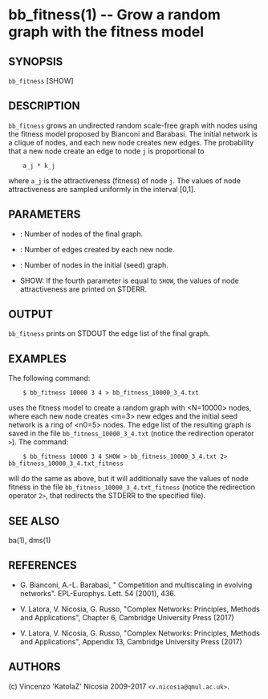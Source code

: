 bb_fitness(1) -- Grow a random graph with the fitness model
======

## SYNOPSIS

`bb_fitness` <N> <m> <n0> [SHOW]

## DESCRIPTION

`bb_fitness` grows an undirected random scale-free graph with <N>
nodes using the fitness model proposed by Bianconi and Barabasi. The
initial network is a clique of <n0> nodes, and each new node creates
<m> new edges. The probability that a new node create an edge to node
`j` is proportional to

        a_j * k_j

where `a_j` is the attractiveness (fitness) of node `j`. The values of
node attractiveness are sampled uniformly in the interval [0,1].

## PARAMETERS

* <N>:
    Number of nodes of the final graph.

* <m>:
    Number of edges created by each new node.
    
* <n0>:
    Number of nodes in the initial (seed) graph. 

* SHOW:
    If the fourth parameter is equal to `SHOW`, the values of node
    attractiveness are printed on STDERR.

## OUTPUT

`bb_fitness` prints on STDOUT the edge list of the final graph. 

## EXAMPLES

The following command:

        $ bb_fitness 10000 3 4 > bb_fitness_10000_3_4.txt

uses the fitness model to create a random graph with <N=10000> nodes,
where each new node creates <m=3> new edges and the initial seed
network is a ring of <n0=5> nodes. The edge list of the resulting
graph is saved in the file `bb_fitness_10000_3_4.txt` (notice the
redirection operator `>`). The command:

        $ bb_fitness 10000 3 4 SHOW > bb_fitness_10000_3_4.txt 2> bb_fitness_10000_3_4.txt_fitness

will do the same as above, but it will additionally save the values of
node fitness in the file `bb_fitness_10000_3_4.txt_fitness` (notice
the redirection operator `2>`, that redirects the STDERR to the
specified file).

## SEE ALSO

ba(1), dms(1)

## REFERENCES

* G\. Bianconi, A.-L. Barabasi, " Competition and multiscaling in
  evolving networks". EPL-Europhys. Lett. 54 (2001), 436.

* V\. Latora, V. Nicosia, G. Russo, "Complex Networks: Principles,
  Methods and Applications", Chapter 6, Cambridge University Press
  (2017)

* V\. Latora, V. Nicosia, G. Russo, "Complex Networks: Principles,
  Methods and Applications", Appendix 13, Cambridge University Press
  (2017)


## AUTHORS

(c) Vincenzo 'KatolaZ' Nicosia 2009-2017 `<v.nicosia@qmul.ac.uk>`.

